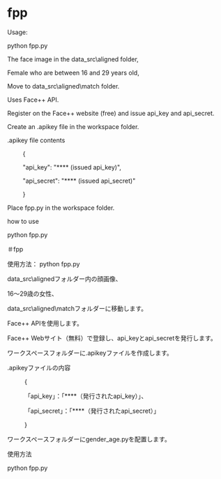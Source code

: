 # fpp

Usage:

python fpp.py

The face image in the data_src\aligned folder,

Female who are between 16 and 29 years old,

Move to data_src\aligned\match folder.

Uses Face++ API.

Register on the Face++ website (free) and issue api_key and api_secret.

Create an .apikey file in the workspace folder.

.apikey file contents

         {
         
         "api_key": "**** (issued api_key)",
         
         "api_secret": "**** (issued api_secret)"
         
         }

Place fpp.py in the workspace folder.

how to use

python fpp.py


＃fpp

使用方法：
python fpp.py

data_src\alignedフォルダー内の顔画像、

16〜29歳の女性、

data_src\aligned\matchフォルダーに移動します。

Face++ APIを使用します。

Face++ Webサイト（無料）で登録し、api_keyとapi_secretを発行します。

ワークスペースフォルダーに.apikeyファイルを作成します。

.apikeyファイルの内容

          {
          
          「api_key」：「****（発行されたapi_key）」、
          
          「api_secret」：「****（発行されたapi_secret）」
          
          }

ワークスペースフォルダーにgender_age.pyを配置します。

使用方法

python fpp.py
